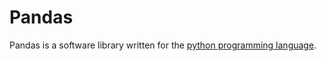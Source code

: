 # Pandas

Pandas is a software library written for the [python programming language](wiki/python_programming_language).